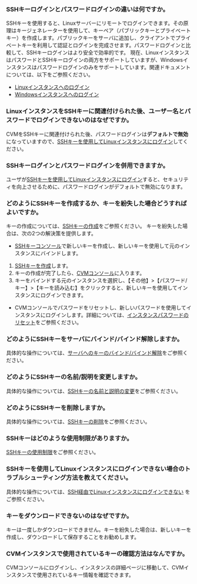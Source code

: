 ### SSHキーログインとパスワードログインの違いは何ですか。
SSHキーを使用すると、Linuxサーバーにリモートでログインできます。その原理はキージェネレーターを使用して、キーペア（パブリックキーとプライベートキー）を作成します。パブリックキーをサーバに追加し、クライアントでプライベートキーを利用して認証とログインを完成させます。パスワードログインと比較して、SSHキーログインはより安全で効率的です。
現在、LinuxインスタンスはパスワードとSSHキーログインの両方をサポートしていますが、Windowsインスタンスはパスワードログインのみをサポートしています。関連ドキュメントについては、以下をご参照ください。
- [Linuxインスタンスへのログイン](https://intl.cloud.tencent.com/document/product/213/5436)
- [Windowsインスタンスへのログイン](https://intl.cloud.tencent.com/document/product/213/5435)

### LinuxインスタンスをSSHキーに関連付けられた後、ユーザー名とパスワードでログインできないのはなぜですか。
CVMをSSHキーに関連付けられた後、パスワードログインは**デフォルトで無効**になっていますので、[SSHキーを使用してLinuxインスタンスにログイン](https://intl.cloud.tencent.com/document/product/213/32501)してください。 

### SSHキーログインとパスワードログインを併用できますか。
ユーザが[SSHキーを使用してLinuxインスタンスにログイン](https://intl.cloud.tencent.com/document/product/213/32501)すると、セキュリティを向上させるために、パスワードログインがデフォルトで無効になります。

### どのようにSSHキーを作成するか、キーを紛失した場合どうすればよいですか。
キーの作成については、[SSHキーの作成](https://intl.cloud.tencent.com/document/product/213/16691)をご参照ください。
キーを紛失した場合は、次の2つの解決策を提供します。
 - [SSHキーコンソール](https://console.cloud.tencent.com/cvm/sshkey)で新しいキーを作成し、新しいキーを使用して元のインスタンスにバインドします。
  1. [SSHキーを作成](https://intl.cloud.tencent.com/document/product/213/16691)します。
  2. キーの作成が完了したら、[CVMコンソール](https://console.cloud.tencent.com/cvm)に入ります。
  3. キーをバインドする元のインスタンスを選択し、【その他】>【パスワード/キー】>【キーを読み込む】をクリックすると、新しいキーを使用してインスタンスにログインできます。
 - CVMコンソールでパスワードをリセットし、新しいパスワードを使用してインスタンスにログインします。詳細については、[インスタンスパスワードのリセット](https://intl.cloud.tencent.com/document/product/213/16566)をご参照ください。

### どのようにSSHキーをサーバにバインド/バインド解除しますか。

具体的な操作については、[サーバへのキーのバインド/バインド解除](https://intl.cloud.tencent.com/document/product/213/16691)をご参照ください。

### どのようにSSHキーの名前/説明を変更しますか。

具体的な操作については、[SSHキーの名前と説明の変更](https://intl.cloud.tencent.com/document/product/213/16691)をご参照ください。

### どのようにSSHキーを削除しますか。

具体的な操作については、[SSHキーの削除](https://intl.cloud.tencent.com/document/product/213/16691)をご参照ください。

### SSHキーはどのような使用制限がありますか。

[SSHキーの使用制限](https://intl.cloud.tencent.com/document/product/213/6092)をご参照ください。

### SSHキーを使用してLinuxインスタンスにログインできない場合のトラブルシューティング方法を教えてください。

具体的な操作については、[SSH経由でLinuxインスタンスにログインできない](https://intl.cloud.tencent.com/document/product/213/32486) をご参照ください。

### キーをダウンロードできないのはなぜですか。
キーは一度しかダウンロードできません。キーを紛失した場合は、新しいキーを作成し、ダウンロードして保存することをお勧めします。

### CVMインスタンスで使用されているキーの確認方法はなんですか。
CVMコンソールにログインし、インスタンスの詳細ページに移動して、CVMインスタンスで使用されているキー情報を確認できます。
